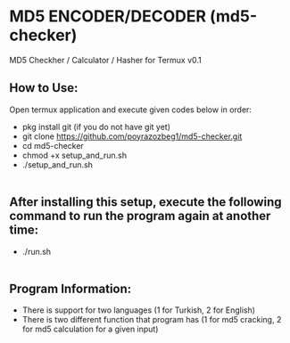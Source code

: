 # MD5 ENCODER/DECODER (md5-checker) <br>
MD5 Checkher / Calculator / Hasher for Termux v0.1
<br>
## How to Use: <br>
Open termux application and execute given codes below in order:
* pkg install git (if you do not have git yet)
* git clone https://github.com/poyrazozbeg1/md5-checker.git <br>
* cd md5-checker <br>
* chmod +x setup_and_run.sh <br>
* ./setup_and_run.sh <br><br>

## After installing this setup, execute the following command to run the program again at another time: <br>
* ./run.sh <br><br>



## Program Information: <br>
* There is support for two languages (1 for Turkish, 2 for English) <br>
* There is two different function that program has (1 for md5 cracking, 2 for md5 calculation for a given input) <br>
